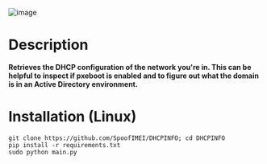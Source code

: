 ![image](https://github.com/SpoofIMEI/DHCPINFO/blob/main/dhcpinfo.png?raw=true)


# Description
<b>Retrieves the DHCP configuration of the network you're in. This can be helpful to inspect if pxeboot is enabled and to figure out what the domain is in an Active Directory environment.</b>

# Installation (Linux)
```
git clone https://github.com/SpoofIMEI/DHCPINFO; cd DHCPINFO
pip install -r requirements.txt
sudo python main.py
```
